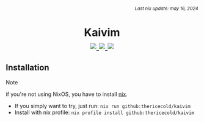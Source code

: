 ###### *<div align=right><sub>Last nix update: may 16, 2024</sub></div>*

<h1 align=center>
  Kaivim <br />

  <a href='https://nixos.org'>
    <img src='https://img.shields.io/badge/NixOS-unstable-blue.svg?style=for-the-badge&labelColor=1b1e28&logo=NixOS&logoColor=add7ff&color=add7ff'>
  </a>
  <a href='https://github.com/TheRiceCold/kaivim'>
    <img src='https://img.shields.io/github/languages/code-size/thericecold/kaivim?color=5de4c7&labelColor=1b1e28&style=for-the-badge&logo=github&logoColor=5de4c7'>
  </a>
  <a href='https://github.com/TheRiceCold/kaivim/stargazers'>
    <img src='https://img.shields.io/github/stars/thericecold/kaivim?color=fcc5e9&labelColor=1b1e28&style=for-the-badge&logo=starship&logoColor=fcc5e9'>
  </a>
</h1>

## Installation
> [!NOTE]
> if you're not using NixOS, you have to install [nix][nix].

- If you simply want to try, just run: `nix run github:thericecold/kaivim`
- Install with nix profile: `nix profile install github:thericecold/kaivim`

<!-- Links -->
[nix]: https://nixos.org/download
